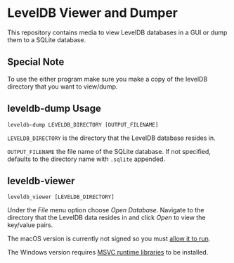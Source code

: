 # LevelDB Viewer and Dumper

This repository contains media to view LevelDB databases in a GUI or dump them to a SQLite database.

## Special Note

To use the either program make sure you make a copy of the levelDB directory that you want to
view/dump.

## leveldb-dump Usage

```shell
leveldb-dump LEVELDB_DIRECTORY [OUTPUT_FILENAME]
```

`LEVELDB_DIRECTORY` is the directory that the LevelDB database resides in.

`OUTPUT_FILENAME` the file name of the SQLite database. If not specified, defaults to the directory
name with `.sqlite` appended.

## leveldb-viewer

```shell
leveldb_viewer [LEVELDB_DIRECTORY]
```

Under the _File_ menu option choose _Open Database_. Navigate to the directory that the LevelDB
data resides in and click _Open_ to view the key/value pairs.

The macOS version is currently not signed so you must [allow it to run](https://support.apple.com/en-gb/guide/mac-help/mh40616/mac).

The Windows version requires [MSVC runtime libraries](https://learn.microsoft.com/en-us/cpp/windows/latest-supported-vc-redist?view=msvc-170#visual-studio-2015-2017-2019-and-2022)
to be installed.
